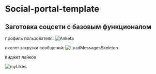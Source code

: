 # Social-portal-template
## Заготовка соцсети с базовым функционалом
профиль пользователя:
![Anketa](https://user-images.githubusercontent.com/2305790/125586479-5dfa9804-005d-43d8-b85e-757798598138.png)


скелет загрузки сообщений:
![LoadMessagesSkeleton](https://user-images.githubusercontent.com/2305790/124147096-101a2d80-da97-11eb-83e4-4657c499cbff.png)

виджет лайков

![myLikes](https://user-images.githubusercontent.com/2305790/125585973-97943683-d82a-4669-997f-dadb9efd8615.png)
